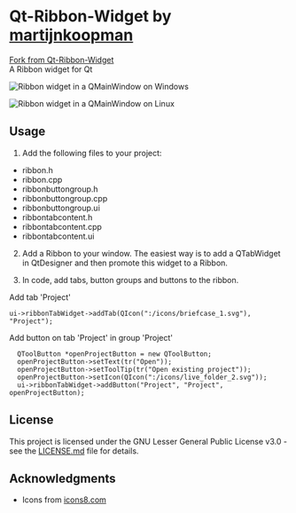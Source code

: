 # Qt-Ribbon-Widget by [martijnkoopman](https://github.com/martijnkoopman)
[Fork from Qt-Ribbon-Widget](https://github.com/martijnkoopman/Qt-Ribbon-Widget)<br>
A Ribbon widget for Qt

![Ribbon widget in a QMainWindow on Windows](docs/image_windows1.png)

![Ribbon widget in a QMainWindow on Linux](docs/image_linux1.png)

## Usage
1. Add the following files to your project:
* ribbon.h
* ribbon.cpp
* ribbonbuttongroup.h
* ribbonbuttongroup.cpp
* ribbonbuttongroup.ui
* ribbontabcontent.h
* ribbontabcontent.cpp
* ribbontabcontent.ui

2. Add a Ribbon to your window. The easiest way is to add a QTabWidget in QtDesigner and then promote this widget to a Ribbon.

3. In code, add tabs, button groups and buttons to the ribbon.

Add tab 'Project'
```
ui->ribbonTabWidget->addTab(QIcon(":/icons/briefcase_1.svg"), "Project");
```

Add button on tab 'Project' in group 'Project'
```
  QToolButton *openProjectButton = new QToolButton;
  openProjectButton->setText(tr("Open"));
  openProjectButton->setToolTip(tr("Open existing project"));
  openProjectButton->setIcon(QIcon(":/icons/live_folder_2.svg"));
  ui->ribbonTabWidget->addButton("Project", "Project", openProjectButton);
```

## License
This project is licensed under the GNU Lesser General Public License v3.0 - see the [LICENSE.md](LICENSE.md) file for details.

## Acknowledgments
- Icons from [icons8.com](https://icons8.com/)

